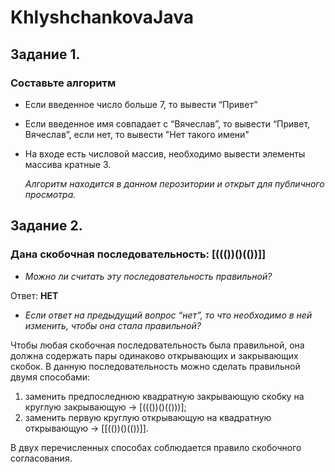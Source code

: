 # KhlyshchankovaJava
## Задание 1.
### Составьте алгоритм
+ Если введенное число больше 7, то вывести “Привет”
+ Если введенное имя совпадает с “Вячеслав”, то вывести “Привет, Вячеслав”, если нет, то вывести "Нет такого имени"
+ На входе есть числовой массив, необходимо вывести элементы массива кратные 3.
  
  *Алгоритм находится в данном перозитории и открыт для публичного просмотра.*

## Задание 2.
### Дана скобочная последовательность: [((())()(())]]

+ *Можно ли считать эту последовательность правильной?*

Ответ: **НЕТ**

+ *Если ответ на предыдущий вопрос “нет”, то что необходимо в ней изменить, чтобы она стала правильной?*

Чтобы любая скобочная последовательность была правильной, она должна содержать пары одинаково открывающих и закрывающих скобок. 
В данную последовательность можно сделать правильной двумя способами:

1. заменить предпоследнюю квадратную закрывающую скобку на круглую закрывающую -> [((())()(()))];
2. заменить первую круглую открывающую на квадратную открывающую -> [[(())()(())]].

В двух перечисленных способах соблюдается правило скобочного согласования.
